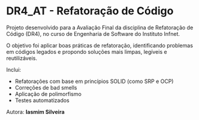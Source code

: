 # DR4_AT - Refatoração de Código

Projeto desenvolvido para a Avaliação Final da disciplina de Refatoração de Código (DR4), no curso de Engenharia de Software do Instituto Infnet.

O objetivo foi aplicar boas práticas de refatoração, identificando problemas em códigos legados e propondo soluções mais limpas, legíveis e reutilizáveis.

Inclui:
- Refatorações com base em princípios SOLID (como SRP e OCP)
- Correções de bad smells
- Aplicação de polimorfismo
- Testes automatizados

Autora: **Iasmim Silveira**  

